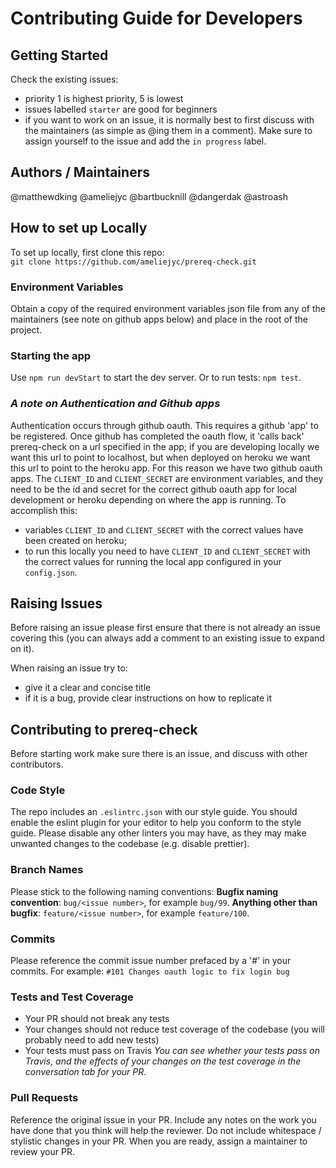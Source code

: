 # Contributing Guide for Developers

## Getting Started
Check the existing issues:
- priority 1 is highest priority, 5 is lowest
- issues labelled `starter` are good for beginners
- if you want to work on an issue, it is normally best to first discuss with the maintainers (as simple as @ing them in a comment). Make sure to assign yourself to the issue and add the `in progress` label.

## Authors / Maintainers
@matthewdking @ameliejyc @bartbucknill @dangerdak @astroash

## How to set up Locally
To set up locally, first clone this repo:  
```git clone https://github.com/ameliejyc/prereq-check.git```

### Environment Variables
Obtain a copy of the required environment variables json file from any of the maintainers (see note on github apps below) and place in the root of the project.

### Starting the app
Use `npm run devStart` to start the dev server. Or to run tests: `npm test`.

### *A note on Authentication and Github apps*
Authentication occurs through github oauth. This requires a github 'app' to be registered. Once github has completed the oauth flow, it 'calls back' prereq-check on a url specified in the app; if you are developing locally we want this url to point to localhost, but when deployed on heroku we want this url to point to the heroku app.
For this reason we have two github oauth apps. The `CLIENT_ID` and `CLIENT_SECRET` are environment variables, and they need to be the id and secret for the correct github oauth  app for local development or heroku depending on where the app is running.
To accomplish this:
- variables `CLIENT_ID` and `CLIENT_SECRET` with the correct values have been created on heroku;
- to run this locally you need to have `CLIENT_ID` and `CLIENT_SECRET` with the correct values for running the local app configured in your `config.json`.

## Raising Issues
Before raising an issue please first ensure that there is not already an issue covering this (you can always add a comment to an existing issue to expand on it).

When raising an issue try to:
- give it a clear and concise title
- if it is a bug, provide clear instructions on how to replicate it

## Contributing to prereq-check

Before starting work make sure there is an issue, and discuss with other contributors.

### Code Style
The repo includes an `.eslintrc.json` with our style guide. You should enable the eslint plugin for your editor to help you conform to the style guide. Please disable any other linters you may have, as they may make unwanted changes to the codebase (e.g. disable prettier).

### Branch Names
Please stick to the following naming conventions:
**Bugfix naming convention**: `bug/<issue number>`, for example `bug/99`.
**Anything other than bugfix**: `feature/<issue number>`, for example `feature/100`.

### Commits
Please reference the commit issue number prefaced by a '#' in your commits. For example:
`#101 Changes oauth logic to fix login bug`

### Tests and Test Coverage
- Your PR should not break any tests
- Your changes should not reduce test coverage of the codebase (you will probably need to add new tests)
- Your tests must pass on Travis
*You can see whether your tests pass on Travis, and the effects of your changes on the test coverage in the conversation tab for your PR*.

### Pull Requests
Reference the original issue in your PR. Include any notes on the work you have done that you think will help the reviewer.
Do not include whitespace / stylistic changes in your PR.
When you are ready, assign a maintainer to review your PR.